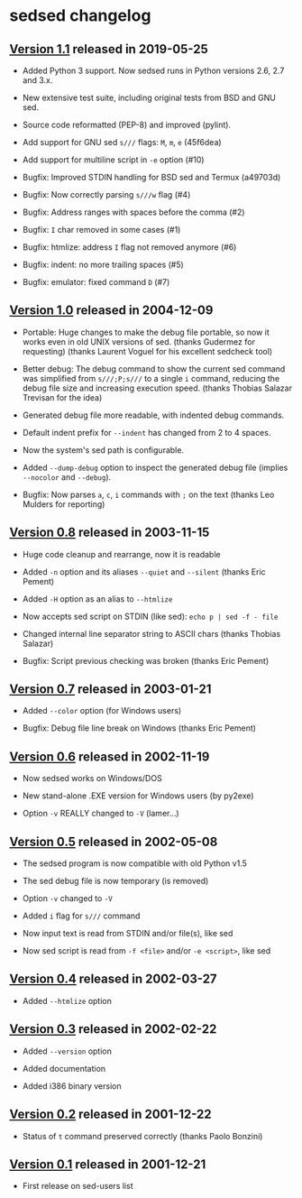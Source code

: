 # sedsed changelog

[Version 1.1]: https://github.com/aureliojargas/sedsed/releases/tag/v1.1
[Version 1.0]: https://github.com/aureliojargas/sedsed/releases/tag/v1.0
[Version 0.8]: https://github.com/aureliojargas/sedsed/releases/tag/v0.8
[Version 0.7]: https://github.com/aureliojargas/sedsed/releases/tag/v0.7
[Version 0.6]: https://github.com/aureliojargas/sedsed/releases/tag/v0.6
[Version 0.5]: https://github.com/aureliojargas/sedsed/releases/tag/v0.5
[Version 0.4]: https://github.com/aureliojargas/sedsed/releases/tag/v0.4
[Version 0.3]: https://github.com/aureliojargas/sedsed/releases/tag/v0.3
[Version 0.2]: https://github.com/aureliojargas/sedsed/releases/tag/v0.2
[Version 0.1]: https://github.com/aureliojargas/sedsed/releases/tag/v0.1


## [Version 1.1][] released in 2019-05-25

- Added Python 3 support. Now sedsed runs in Python versions 2.6, 2.7
  and 3.x.

- New extensive test suite, including original tests from BSD and GNU sed.

- Source code reformatted (PEP-8) and improved (pylint).

- Add support for GNU sed `s///` flags: `M`, `m`, `e` (45f6dea)

- Add support for multiline script in `-e` option (#10)

- Bugfix: Improved STDIN handling for BSD sed and Termux (a49703d)

- Bugfix: Now correctly parsing `s///w` flag (#4)

- Bugfix: Address ranges with spaces before the comma (#2)

- Bugfix: `I` char removed in some cases (#1)

- Bugfix: htmlize: address `I` flag not removed anymore (#6)

- Bugfix: indent: no more trailing spaces (#5)

- Bugfix: emulator: fixed command `D` (#7)


## [Version 1.0][] released in 2004-12-09

- Portable: Huge changes to make the debug file portable, so now it
  works even in old UNIX versions of sed.
  (thanks Gudermez for requesting)
  (thanks Laurent Voguel for his excellent sedcheck tool)

- Better debug: The debug command to show the current sed command was
  simplified from `s///;P;s///` to a single `i` command, reducing the
  debug file size and increasing execution speed.
  (thanks Thobias Salazar Trevisan for the idea)

- Generated debug file more readable, with indented debug commands.

- Default indent prefix for `--indent` has changed from 2 to 4 spaces.

- Now the system's sed path is configurable.

- Added `--dump-debug` option to inspect the generated debug file
  (implies `--nocolor` and `--debug`).

- Bugfix: Now parses `a`, `c`, `i` commands with `;` on the text
  (thanks Leo Mulders for reporting)


## [Version 0.8][] released in 2003-11-15

- Huge code cleanup and rearrange, now it is readable

- Added `-n` option and its aliases `--quiet` and `--silent`
  (thanks Eric Pement)

- Added `-H` option as an alias to `--htmlize`

- Now accepts sed script on STDIN (like sed): `echo p | sed -f - file`

- Changed internal line separator string to ASCII chars
  (thanks Thobias Salazar)

- Bugfix: Script previous checking was broken (thanks Eric Pement)


## [Version 0.7][] released in 2003-01-21

- Added `--color` option (for Windows users)

- Bugfix: Debug file line break on Windows (thanks Eric Pement)


## [Version 0.6][] released in 2002-11-19

- Now sedsed works on Windows/DOS

- New stand-alone .EXE version for Windows users (by py2exe)

- Option `-v` REALLY changed to `-V` (lamer...)


## [Version 0.5][] released in 2002-05-08

- The sedsed program is now compatible with old Python v1.5

- The sed debug file is now temporary (is removed)

- Option `-v` changed to `-V`

- Added `i` flag for `s///` command

- Now input text is read from STDIN and/or file(s), like sed

- Now sed script is read from `-f <file>` and/or `-e <script>`, like sed


## [Version 0.4][] released in 2002-03-27

- Added `--htmlize` option


## [Version 0.3][] released in 2002-02-22

- Added `--version` option

- Added documentation

- Added i386 binary version


## [Version 0.2][] released in 2001-12-22

- Status of `t` command preserved correctly (thanks Paolo Bonzini)


## [Version 0.1][] released in 2001-12-21

- First release on sed-users list
